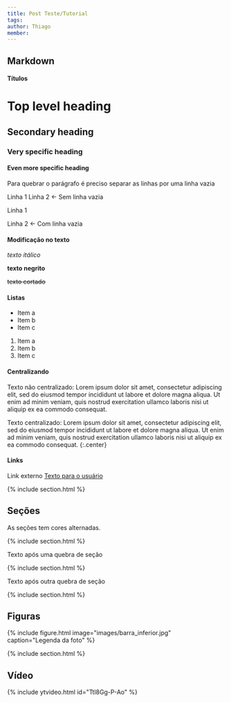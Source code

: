 ```yaml
---
title: Post Teste/Tutorial
tags:
author: Thiago
member:
---
```


## Markdown

#### Títulos

# Top level heading
## Secondary heading
### Very specific heading
#### Even more specific heading

Para quebrar o parágrafo é preciso separar as linhas por uma linha vazia

Linha 1
Linha 2 <- Sem linha vazia

Linha 1

Linha 2 <- Com linha vazia

#### Modificação no texto

_texto itálico_

**texto negrito**

~~texto cortado~~

#### Listas

- Item a
- Item b
- Item c

1. Item a
2. Item b
3. Item c

#### Centralizando

Texto não centralizado: Lorem ipsum dolor sit amet, consectetur adipiscing elit, sed do eiusmod tempor incididunt ut labore et dolore magna aliqua. Ut enim ad minim veniam, quis nostrud exercitation ullamco laboris nisi ut aliquip ex ea commodo consequat.

Texto centralizado: Lorem ipsum dolor sit amet, consectetur adipiscing elit, sed do eiusmod tempor incididunt ut labore et dolore magna aliqua. Ut enim ad minim veniam, quis nostrud exercitation ullamco laboris nisi ut aliquip ex ea commodo consequat.
{:.center}

#### Links

Link externo [Texto para o usuário](https://www.google.com/)

{% include section.html %} 

## Seções

As seções tem cores alternadas.

{% include section.html %} 

Texto após uma quebra de seção

{% include section.html %} 

Texto após outra quebra de seção

{% include section.html %} 

## Figuras

{%
  include figure.html
  image="images/barra_inferior.jpg"
  caption="Legenda da foto"
%}

{% include section.html %}

## Vídeo

{% 
    include ytvideo.html
    id="Ttl8Gg-P-Ao"
%}
